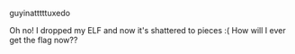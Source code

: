 guyinatttttuxedo

Oh no! I dropped my ELF and now it's shattered to pieces :( How will I ever get the flag now??
